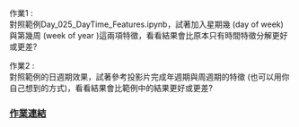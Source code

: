 
作業1 :   
對照範例Day_025_DayTime_Features.ipynb，試著加入星期幾 (day of week) 與第幾周 (week of year )這兩項特徵，看看結果會比原本只有時間特徵分解更好或更差?  



作業2 :   
對照範例的日週期效果，試著參考投影片完成年週期與周週期的特徵 (也可以用你自己想到的方式)，看看結果會比範例中的結果更好或更差?   



### [作業連結](https://github.com/zizhu13791/2nd-ML100Days/blob/master/homework/Day_025_HW.ipynb)

